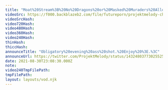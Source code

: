 ```yaml
---
title: "Moat%20Stream%3B%20No%20Dragons%20or%20Masked%20Muraders%20Allowed%21"
videoSrc: https://f000.backblazeb2.com/file/futureporn/projektmelody-chaturbate-2021-08-30.mp4
videoSrcHash: 
video720Hash: 
video480Hash: 
video360Hash: 
video240Hash: 
thinHash: 
thiccHash: 
announceTitle: "Obligatory%20evening%20ass%20shot.%20Enjoy%20%3E.%3C"
announceUrl: https://twitter.com/ProjektMelody/status/1432480377302552587
date: 2021-08-30T23:08:30.000Z
note: 
video240TmpFilePath: 
tmpFilePath: 
layout: layouts/vod.njk
---
```

